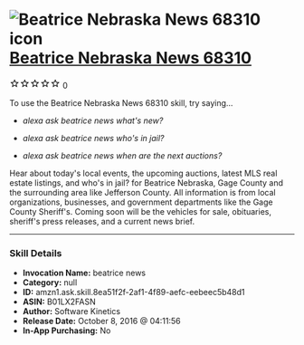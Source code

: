 # &nbsp;<img src="skill_icon" alt="Beatrice Nebraska News 68310 icon" width="36"> [Beatrice Nebraska News 68310](http://alexa.amazon.com/#skills/amzn1.ask.skill.8ea51f2f-2af1-4f89-aefc-eebeec5b48d1)
![0 stars](../../images/ic_star_border_black_18dp_1x.png)![0 stars](../../images/ic_star_border_black_18dp_1x.png)![0 stars](../../images/ic_star_border_black_18dp_1x.png)![0 stars](../../images/ic_star_border_black_18dp_1x.png)![0 stars](../../images/ic_star_border_black_18dp_1x.png) 0

To use the Beatrice Nebraska News 68310 skill, try saying...

* *alexa ask beatrice news what's new?*

* *alexa ask beatrice news who's in jail?*

* *alexa ask beatrice news when are the next auctions?*

Hear about today's local events, the upcoming auctions, latest MLS real estate listings, and who's in jail? for Beatrice Nebraska, Gage County and the surrounding area like Jefferson County.  All information is from local organizations, businesses, and government departments like the Gage County Sheriff's.  Coming soon will be the vehicles for sale, obituaries, sheriff's press releases, and a current news brief.

***

### Skill Details

* **Invocation Name:** beatrice news
* **Category:** null
* **ID:** amzn1.ask.skill.8ea51f2f-2af1-4f89-aefc-eebeec5b48d1
* **ASIN:** B01LX2FASN
* **Author:** Software Kinetics
* **Release Date:** October 8, 2016 @ 04:11:56
* **In-App Purchasing:** No
